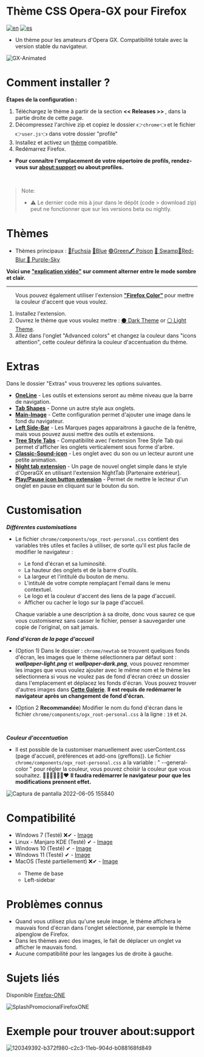 # Thème CSS Opera-GX pour Firefox

[![en](https://img.shields.io/badge/lang-en-red.svg)](https://github.com/Godiesc/firefox-gx/blob/main/README.md)
[![es](https://img.shields.io/badge/lang-es-yellow.svg)](https://github.com/Godiesc/firefox-gx/blob/main/README.es.md)

<ul><li>Un thème pour les amateurs d'Opera GX. Compatibilité totale avec la version stable du navigateur.</li></ul>

![GX-Animated](https://user-images.githubusercontent.com/22057609/210189445-ced79421-3e1e-411b-87ed-1afbff82d9b1.png)

# Comment installer ?

<b>Étapes de la configuration :</b>

<ol>
   <li>Téléchargez le thème à partir de la section <b> << Releases >> </b>, dans la partie droite de cette page. </code></li> 
   <li>Décompressez l'archive zip et copiez le dossier 👉<code>chrome</code>👈 et le fichier 👉<code>user.js</code>👈 dans votre dossier "profile" </li>
   <li>Installez et activez un <a href="https://github.com/Godiesc/firefox-gx#temas---themes" >thème</a> compatible.</li>
   <li>Redémarrez Firefox. </li>
</ol>

<ul><li><p><b> Pour connaître l'emplacement de votre répertoire de profils, rendez-vous sur <a href="https://github.com/Godiesc/firefox-gx#example-of-aboutsupport"> about:support</a> ou about:profiles.</b></p></li></ul>
</br>

> <p>Note:<ul><li>⚠ Le dernier code mis à jour dans le dépôt (code > download zip) peut ne fonctionner que sur les versions beta ou nightly.</li></ul></p>

# Thèmes

<ul><li>Thèmes principaux : <a href= "https://addons.mozilla.org/es/firefox/addon/beautiful-opera-gx-fucsia/">🔴Fuchsia</a> <a href= "https://addons.mozilla.org/es/firefox/addon/beautiful-opera-gx-blue/">🔵Blue</a> <a href= "https://addons.mozilla.org/es/firefox/addon/beautiful-gx-green/" >🟢Green</a><a href= "https://addons.mozilla.org/es/firefox/addon/beautiful-poison/" >🖍 Poison</a> <a href= "https://addons.mozilla.org/es/firefox/addon/beautiful-swamp-in-autumn/" >🎑 Swamp</a><a href= "https://addons.mozilla.org/es/firefox/addon/beautiful-red-blur/">🌈Red-Blur</a><a href= "https://addons.mozilla.org/es/firefox/addon/beautiful-purple-sky/"> 🌆 Purple-Sky</a> </li></ul>
   
<p><b>Voici une <a href="https://imgur.com/a/0ZASdRb">"explication vidéo"</a> sur comment alterner entre le mode sombre et clair.</b></p>

<hr size=1px;border-style=dotted;color="#50505050" />
 
<ol><p>Vous pouvez également utiliser l'extension <b><a href="https://addons.mozilla.org/es/firefox/addon/firefox-color/">"Firefox Color"</a> </b> pour mettre la couleur d'accent que vous voulez.</p>
<li>Installez l'extension.</li>
<li> Ouvrez le thème que vous voulez mettre : <a href="https://color.firefox.com/?theme=XQAAAAJWBAAAAAAAAABBKYhm849SCicxcUfbB38oKRicm6da8pC6zcajvXUxVWhow0XG5K6BSwfdWytulM34uzM3LhuZvlDLNlGrQWcJvtOkdch_qcsPVi0nURBtsyHwEHcPSSdZBUPlEd-vDQwNy7595jjXYHVUDZw8QUFX13YJoRcCcwEU_Dzw709yH1YhjPaZd9vc7d_pmujWu5Wak7eyIlDRz7msPTiOUQAGJk08pOmPGTlzqfqv_zVenGs8n34O-pwABvBa3bniENYtOjF2zG6a1clmNiITgbNcIb_62b4a9Yemcqv7EZHQrCW7zmsAvNSloPy7oL6whNUFLSwbI6Mw5vgLa-hxr68dhAHr1ci0sPBuzH4X2v7tLQo5vKFoUH93wsR4AwL9J43ZXmO9TER1RnH2xUG4I0NvW4qxmJjIat-ppv43c0-fRci1Bj6noY7L9y6poRreLfdGKUXGbKH0FLlRHhs-Bia-AWSh_UuNqz1ILqetzdDWEtHtq2xzUlsh56YTwVUn1MCnjH3ms_M2oZCiP5nz8yVJeLgQPR0F6WFW4nJItk3xtTf9kvzHolSRcToly_Y8OTydALDLYe28MG_QaZDIhDmgJYn8pIdOSufv2FBPdGAxKQXqhhzhzNqEIz5uMi4Jz4ap3D7S1LXeRP_7RdGY"> ⚫ Dark Theme</a> or <a href="https://color.firefox.com/?theme=XQAAAAKEBAAAAAAAAABBKYhm849SCicxcUfbB38oKRicm6da8pvltSB9WkV2c-XLRbQ1Oez1zWXjUJZMfxQUKzTC_-cAsWtnZjVBpeauBmTjVBPomCKsNVE80fvRwY-rJ65R4jKCyUVJUxrFBxVOxkA_Rxvv8TOD070oV0UwW995RyQV9JG-qcd5cFRiuYzkoOoHlCuFUVFtPj-_VSSr0BzL4pxY0IpdnWN0KWhRBmt3bJSbrY2SZACmpn1-skZEU9Pl7kzFVSTXlVU1skeP3kB-2KFUyqRH8Bq3xQ7pvZUvgKGdOF1eMnUXONJyIXPMhZtlrI7Obxy9YLSETBcgDeTe9bxN3BBYKOuF10prltedblsTxpIdNNgEoG2yh9uTnk3c89KqyaYqsomU-bkA9mnxUzpdUGedTZy2yRp9rBdPL4OdYjxI6RX_vOIwZIreHwYr6bE18aOxjMyNAVkKeN7DlxTjNUXmGPcEA0AEAdibEk3tv-OZ9gM8LqxIC0vu9IQNCetSFNPUfnFa2mp-WLBnl9jxa_r-5geKcLuM29u1Tc1YVcfuE0T38PfAh6RtjUPUGW6AhKR5Q25wKre_e_CN-gF5_EA1eeTI_-9-6wg"> ⚪ Light Theme</a>.</li>
<li> Allez dans l'onglet "Advanced colors" et changez la couleur dans "icons attention", cette couleur définira la couleur d'accentuation du thème.</li></ol>

# Extras

<p>Dans le dossier "Extras" vous trouverez les options suivantes.</p>
<ul><li><a href="https://github.com/Godiesc/firefox-gx/tree/main/Extras/OneLine"><b>OneLine</b></a> - Les outils et extensions seront au même niveau que la barre de navigation.</li>
<li><a href="https://github.com/Godiesc/firefox-gx/tree/main/Extras/Tab-Shapes"><b>Tab Shapes</b></a> - Donne un autre style aux onglets.</li>
<li><a href="https://github.com/Godiesc/firefox-gx/tree/main/Extras/Main-Image"><b>Main-Image</b></a></a> - Cette configuration permet d'ajouter une image dans le fond du navigateur.</li>
<li><a href="https://github.com/Godiesc/firefox-gx/tree/main/Extras/Left-SideBar"><b>Left Side-Bar</b></a> - Les Marques pages apparaitrons à gauche de la fenêtre, mais vous pouvez aussi mettre des outils et extensions.</li>
<li><a href="https://github.com/Godiesc/firefox-gx/tree/main/Extras/TreeStyle-tabs"><b>Tree Style Tabs</b></a> - Compatibilité avec l'extension Tree Style Tab qui permet d'afficher les onglets verticalement sous forme d'arbre.</li>
<li><a href="https://github.com/Godiesc/firefox-gx/tree/main/Extras/Classic-Sound-icon"><b>Classic-Sound-icon</b></a> - Les onglet avec du son ou un lecteur auront une petite animation.</li>
<li><a href="https://github.com/MemeMan404/GX-NewTab-using-NightTab"><b>Night tab extension</b></a> - Un page de nouvel onglet simple dans le style d'OperaGX en utilisant l'extension NightTab [Partenaire extérieur].</li>
<li><a href="https://github.com/Godiesc/firefox-gx/tree/main/Extras/Play-Pause"><b>Play/Pause icon button extension</b></a> - Permet de mettre le lecteur d'un onglet en pause en cliquant sur le bouton du son.</li>
</ul>

# Customisation

<b><i>Différentes customisations</i></b>

<ul>
<li><p>Le fichier <code>chrome/components/ogx_root-personal.css</code> contient des variables très utiles et faciles à utiliser, de sorte qu'il est plus facile de modifier le navigateur :</p>
<ul>
<li>Le fond d'écran et sa luminosité.</li>
<li>La hauteur des onglets et de la barre d'outils.</li>
<li>La largeur et l'intitulé du bouton de menu.</li>
<li>L'intitulé de votre compte remplaçant l'email dans le menu contextuel.</li>
<li>Le logo et la couleur d'accent des liens de la page d'accueil.</li>
<li>Afficher ou cacher le logo sur la page d'accueil.</li>
</ul>
<p>Chaque variable a une description à sa droite, donc vous saurez ce que vous customiserez sans casser le fichier, penser à sauvegarder une copie de l'original, on sait jamais.</p></li></ul>

<b><i>Fond d'écran de la page d'accueil</i></b>

<ul>
   <li><p>(Option 1) Dans le dossier : <code>chrome/newtab</code> se trouvent quelques fonds d'écran, les images que le thème sélectionnera par défaut sont : <b><i>wallpaper-light.png</i></b> et <b><i>wallpaper-dark.png</i></b>, vous pouvez renommer les images que vous voulez ajouter avec le même nom et le thème les sélectionnera si vous ne voulez pas de fond d'écran créez un dossier dans l'emplacement et déplacez les fonds d'écran. Vous pouvez trouver d'autres images dans <a href="https://imgur.com/a/j78IhJN"><b>Cette Galerie</b></a>. <b>Il est requis de redémarrer le navigateur après un changement de fond d'écran.</b></p></li>
<li><p>(Option 2 <b>Recommandée</b>) Modifier le nom du fond d'écran dans le fichier <code>chrome/components/ogx_root-personal.css</code> à la ligne : <code>19</code> et <code>24</code>.<p></li></ul></br>

<b><i>Couleur d'accentuation</i></b>

<ul>
<li><p>Il est possible de la customiser manuellement avec userContent.css (page d'accueil, préférences et add-ons (greffons)). Le fichier <code>chrome/components/ogx_root-personal.css</code> a la variable : " --general-color " pour régler la couleur, vous pouvez choisir la couleur que vous souhaitez. 💙💚💜🤎💛🧡❤ <b>Il faudra redémarrer le navigateur pour que les modifications prennent effet. </b></p></li></ul>

![Captura de pantalla 2022-06-05 155840](https://user-images.githubusercontent.com/22057609/172070426-0de79289-eaa3-4826-ac62-af6230cdf877.png)

# Compatibilité

<ul><li>Windows 7 (Testé) ❌✔ - <a href="https://github.com/Godiesc/firefox-gx/discussions/70">Image</a></li>
<li>Linux - Manjaro KDE (Testé) ✔ - <a href="https://imgur.com/a/Byo3Mn7">Image</a></li>
<li>Windows 10 (Testé) ✔ - <a href="https://imgur.com/a/aYl8fjn">Image</a></li>
<li>Windows 11 (Testé) ✔ - <a href="https://user-images.githubusercontent.com/6202392/168166690-b9f232c7-ff0e-4107-95f0-2910f1c3c6fb.png" >Image</a></li>
<li>MacOS (Testé partiellement) ❌✔ - <a href="https://i.imgur.com/Y6V0dwr.png"> Image</a></li><ul><li>Theme de base</li><li>Left-sidebar</li></ul>
</ul>

# Problèmes connus

<ul>
<li>Quand vous utilisez plus qu'une seule image, le thème affichera le mauvais fond d'écran dans l'onglet sélectionné, par exemple le thème alpenglow de Firefox.</li>
<li>Dans les thèmes avec des images, le fait de déplacer un onglet va afficher le mauvais fond.</li>
<li>Aucune compatibilité pour les langages lus de droite à gauche.</li>
</ul>

# Sujets liés

Disponible [Firefox-ONE](https://github.com/Godiesc/firefox-one)

![SplashPromocionalFirefoxONE](https://github.com/Godiesc/firefox-one/assets/22057609/453c2917-8cee-4424-b550-e4e38f492c84)

# Exemple pour trouver about:support

![120349392-b372f980-c2c3-11eb-904d-b088168fd849](https://user-images.githubusercontent.com/22057609/156908375-824f8679-56a5-4d09-a86f-353a7f61135e.png)
